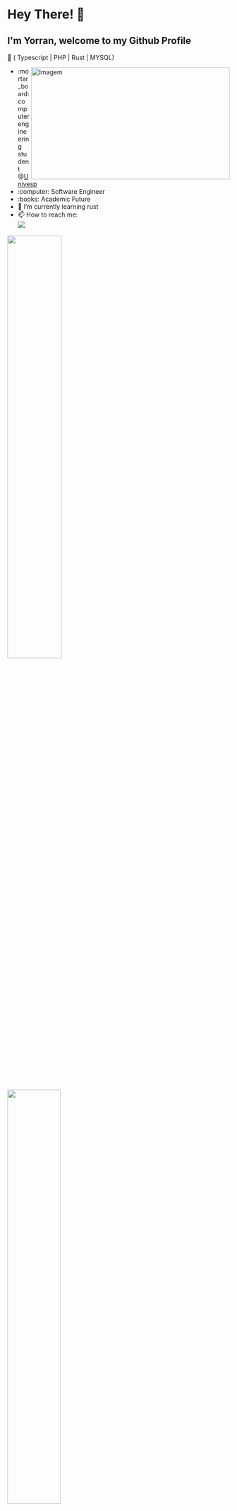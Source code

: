 # Hey There! 👋

## I'm Yorran, welcome to my Github Profile
:dart: ( Typescript | PHP | Rust | MYSQL)


<div id="about-me">
    <ul>
        <img align="right" width="450" height="253" src="./assets/progamming.gif" alt="Imagem">
        <li>:mortar_board: computer engineering student @<a href="https://univesp.br/">Univesp</a></li>
        <li>:computer: Software Engineer</li>
        <li>:books: Academic Future</li>
        <li>🔭  I’m currently learning rust</li>
        <li>📫 How to reach me: <br/>
            <a href="https://www.linkedin.com/in/yorranrigatti/">
                <img src="https://img.shields.io/badge/linkedin-6c46c5?style=for-the-badge&logo=linkedin&logoColor=white" />
            </a><br/>
        </li>
    </ul>
</div>
<div id="github-stats">
    <img width="49.5%" src="https://github-readme-stats.vercel.app/api?username=yorranrigatti&hide_border=true&show_icons=true&card_width=320&include_all_commits=true&count_private=true&line_height=24&text_color=ffffff&icon_color=ffffff&bg_color=0,833ab4,5851db,405de6&title_color=ffffff"> 
    &nbsp;
    <img width="49%" src="https://github-readme-stats.vercel.app/api/top-langs/?username=yorranrigatti&hide=html&hide_border=true&card_width=320&card_height=200&layout=compact&langs_count=4&line_height=20&text_color=ffffff&icon_color=ffffff&bg_color=0,833ab4,5851db,405de6&title_color=ffffff">
</div>
<br/>

<!-- ## My interests -->
![Rust](https://img.shields.io/badge/Rust-7343c0?style=for-the-badge&logo=rust&logoColor=white)
![PHP](https://img.shields.io/badge/php-7a3fba?style=for-the-badge&logo=php&logoColor=white)
![JavaScript](https://img.shields.io/badge/javascript-7343c0?style=for-the-badge&logo=javascript&logoColor=white)
![MySQL](https://img.shields.io/badge/mysql-6c46c5?style=for-the-badge&logo=mysql&logoColor=white)
![Spring](https://img.shields.io/badge/spring-654acb?style=for-the-badge&logo=spring&logoColor=white)
![Docker](https://img.shields.io/badge/docker-5d4ed0?style=for-the-badge&logo=docker&logoColor=white)
![Git](https://img.shields.io/badge/git-5652d6?style=for-the-badge&logo=git&logoColor=white)
